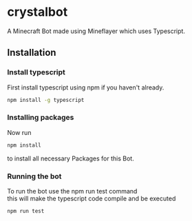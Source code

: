 # crystalbot
A Minecraft Bot made using Mineflayer which uses Typescript.

## Installation

### Install typescript
First install typescript using npm if you haven't already.

```sh
npm install -g typescript
```

### Installing packages
Now run

```sh
npm install
```

to install all necessary Packages for this Bot.

### Running the bot
To run the bot use the npm run test command     
this will make the typescript code compile and be executed

```sh
npm run test
```